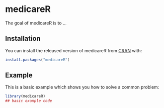 
# medicareR

<!-- badges: start -->
<!-- badges: end -->

The goal of medicareR is to ...

## Installation

You can install the released version of medicareR from [CRAN](https://CRAN.R-project.org) with:

``` r
install.packages("medicareR")
```

## Example

This is a basic example which shows you how to solve a common problem:

``` r
library(medicareR)
## basic example code
```

